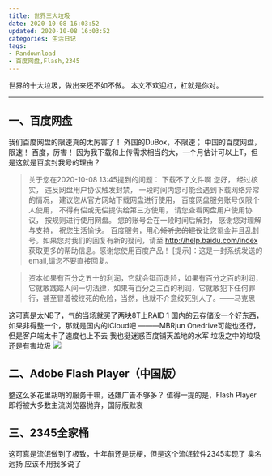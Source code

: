 ```yaml
---
title: 世界三大垃圾
date: 2020-10-08 16:03:52
updated: 2020-10-08 16:03:52
categories: 生活日记
tags:
- Pandownload
- 百度网盘,Flash,2345
---
```

世界的十大垃圾，做出来还不如不做。
本文不欢迎杠，杠就是你对。


----------
## 一、百度网盘 ##
我们百度网盘的限速真的太厉害了！
外国的DuBox，不限速；
中国的百度网盘，限速！
百度，厉害！
因为我下载和上传需求相当的大，一个月估计可以上T，但是这就是百度封我号的理由？
>关于您在2020-10-08 13:45提到的问题：
下载不了文件啊
您好， 经过核实， 违反网盘用户协议触发封禁， 一段时间内您可能会遇到下载网络异常的情况， 建议您从官方网站下载网盘进行使用， 百度网盘服务账号仅限个人使用， 不得有偿或无偿提供给第三方使用， 请您查看网盘用户使用协议， 按规则进行使用网盘。 您的账号会在一段时间后解封， 感谢您对理解与支持， 祝您生活愉快。
百度服务，用心~~倾听您的建议~~让您氪金并且乱封号。如果您对我们的回复有新的疑问，请至 http://help.baidu.com/index 获取更多的帮助信息。感谢您使用百度产品！
[提示]：这是一封系统发送的email,请您不要直接回复。


> 资本如果有百分之五十的利润，它就会铤而走险，如果有百分之百的利润，它就敢践踏人间一切法律，如果有百分之三百的利润，它就敢犯下任何罪行，甚至冒着被绞死的危险，当然，也就不介意绞死别人了。——马克思


这可真是太NB了，气的当场就买了两块8T上RAID 1
国内的云存储没一个好东西，如果非得整一个，那就是国内的iCloud吧 ———MBRjun
Onedrive可能也还行，但是客户端太卡了速度也上不去
我也挺迷惑百度铺天盖地的水军 垃圾之中的垃圾 还是有害垃圾
![  ][1]

## 二、Adobe Flash Player（中国版） ##
整这么多花里胡哨的服务干嘛，还嫌广告不够多？
值得一提的是，Flash Player即将被大多数主流浏览器抛弃，国际版默哀


## 三、2345全家桶 ##
这可真是流氓做到了极致，十年前还是玩梗，但是这个流氓软件2345实现了
臭名远扬 应该不用我多说了


  [1]: https://cos.mbrjun.cn/IMGS/2020/10/08/zb.webp